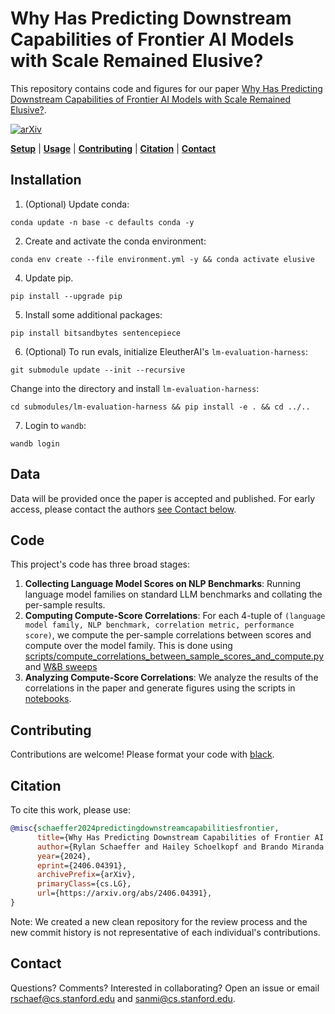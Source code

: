 # Why Has Predicting Downstream Capabilities of Frontier AI Models with Scale Remained Elusive?

This repository contains code and figures for our paper
[Why Has Predicting Downstream Capabilities of Frontier AI Models with Scale Remained Elusive?](https://arxiv.org/abs/2406.04391).

[![arXiv](https://img.shields.io/badge/arXiv-2406.04391-df2a2a.svg?style=for-the-badge)](https://arxiv.org/abs/2407.15211)


[**Setup**](#installation) | [**Usage**](#usage) | [**Contributing**](#contributing) | [**Citation**](#citation) | [**Contact**](#contact)


## Installation

1. (Optional) Update conda:

`conda update -n base -c defaults conda -y`

2. Create and activate the conda environment:

`conda env create --file environment.yml -y && conda activate elusive`

4. Update pip.

`pip install --upgrade pip`

5. Install some additional packages:

`pip install bitsandbytes sentencepiece`

6. (Optional) To run evals, initialize EleutherAI's `lm-evaluation-harness`:

`git submodule update --init --recursive`

Change into the directory and install `lm-evaluation-harness`:

`cd submodules/lm-evaluation-harness && pip install -e . && cd ../..`

7. Login to `wandb`:

`wandb login`

## Data

Data will be provided once the paper is accepted and published. For early access, please contact the 
authors [see Contact below](#contact).

## Code

This project's code has three broad stages:

1. **Collecting Language Model Scores on NLP Benchmarks**: Running language model families on standard LLM benchmarks and collating the per-sample results.
2. **Computing Compute-Score Correlations**: For each 4-tuple of `(language model family, NLP benchmark, correlation metric, performance score)`, we 
  compute the per-sample correlations between scores and compute over the model family. This is done using [scripts/compute_correlations_between_sample_scores_and_compute.py](scripts%2Fcompute_correlations_between_sample_scores_and_compute.py)
  and [W&B sweeps](sweeps/correlations_between_sample_scores_and_compute)
3. **Analyzing Compute-Score Correlations**: We analyze the results of the correlations in the paper and generate figures using the scripts in [notebooks](notebooks).

## Contributing

Contributions are welcome! Please format your code with [black](https://github.com/psf/black).

## Citation

To cite this work, please use:

```bibtex
@misc{schaeffer2024predictingdownstreamcapabilitiesfrontier,
      title={Why Has Predicting Downstream Capabilities of Frontier AI Models with Scale Remained Elusive?}, 
      author={Rylan Schaeffer and Hailey Schoelkopf and Brando Miranda and Gabriel Mukobi and Varun Madan and Adam Ibrahim and Herbie Bradley and Stella Biderman and Sanmi Koyejo},
      year={2024},
      eprint={2406.04391},
      archivePrefix={arXiv},
      primaryClass={cs.LG},
      url={https://arxiv.org/abs/2406.04391}, 
}
```

Note: We created a new clean repository for the review process and the new commit history is not representative
of each individual's contributions.

## Contact

Questions? Comments? Interested in collaborating?
Open an issue or email rschaef@cs.stanford.edu and sanmi@cs.stanford.edu.
